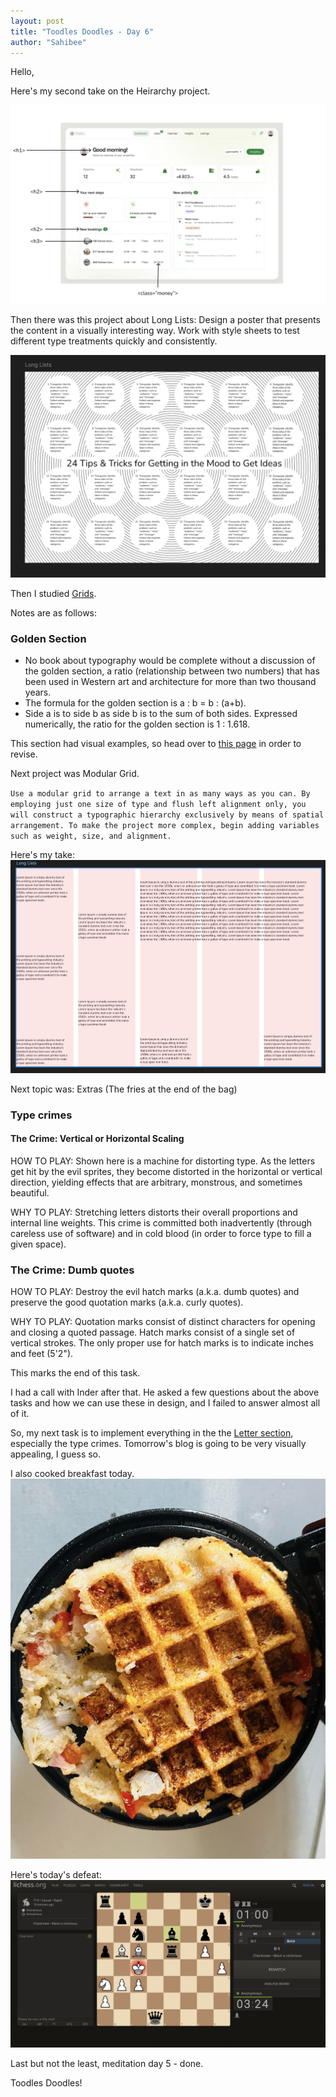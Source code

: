 ```yaml
---
layout: post
title: "Toodles Doodles - Day 6"
author: "Sahibee"
---
```


Hello,

Here's my second take on the Heirarchy project.

![Heirarchy-1](../images/july/heirarchy-1.png)

Then there was this project about Long Lists:
Design a poster that presents the content in a visually interesting way. Work with style sheets to test different type treatments quickly and consistently.

![Long Lists](../images/july/long-lists.png)

Then I studied [Grids](https://web.archive.org/web/20161014001909/http://thinkingwithtype.com/contents/grid).

Notes are as follows:

### Golden Section

- No book about typography would be complete without a discussion of the golden section, a ratio (relationship between two numbers) that has been used in Western art and architecture for more than two thousand years.
- The formula for the golden section is a : b = b : (a+b).
- Side a is to side b as side b is to the sum of both sides. Expressed numerically, the ratio for the golden section is 1 : 1.618.

This section had visual examples, so head over to [this page](https://web.archive.org/web/20161014001909/http://thinkingwithtype.com/contents/grid) in order to revise.

Next project was Modular Grid.

`Use a modular grid to arrange a text in as many ways as you can. By employing just one size of type and flush left alignment only, you will construct a typographic hierarchy exclusively by means of spatial arrangement. To make the project more complex, begin adding variables such as weight, size, and alignment.`

Here's my take:
![Modular Grid](../images/july/modular-grids.png)

Next topic was: Extras (The fries at the end of the bag)

### Type crimes

#### The Crime: Vertical or Horizontal Scaling

HOW TO PLAY: Shown here is a machine for distorting type. As the letters get hit by the evil sprites, they become distorted in the horizontal or vertical direction, yielding effects that are arbitrary, monstrous, and sometimes beautiful.

WHY TO PLAY: Stretching letters distorts their overall proportions and internal line weights. This crime is committed both inadvertently (through careless use of software) and in cold blood (in order to force type to fill a given space).

### The Crime: Dumb quotes

HOW TO PLAY: Destroy the evil hatch marks (a.k.a. dumb quotes) and preserve the good quotation marks (a.k.a. curly quotes).

WHY TO PLAY: Quotation marks consist of distinct characters for opening and closing a quoted passage. Hatch marks consist of a single set of vertical strokes. The only proper use for hatch marks is to indicate inches and feet (5'2").

This marks the end of this task.

I had a call with Inder after that. He asked a few questions about the above tasks and how we can use these in design, and I failed to answer almost all of it.

So, my next task is to implement everything in the the [Letter section](https://web.archive.org/web/20161011001342/http://www.thinkingwithtype.com/contents/letter), especially the type crimes.
Tomorrow's blog is going to be very visually appealing, I guess so.

I also cooked breakfast today.
![Breakfast](../images/july/breakfast-1.png)

Here's today's defeat:
![Chess Match](../images/july/match-1.png)

Last but not the least, meditation day 5 - done.

Toodles Doodles!
